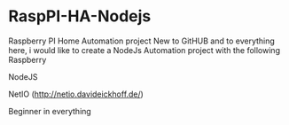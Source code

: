 RaspPI-HA-Nodejs
================

Raspberry PI Home Automation project
New to GitHUB and to everything here, i would like to create a NodeJs Automation project with the following
Raspberry

NodeJS

NetIO (http://netio.davideickhoff.de/)


Beginner in everything

